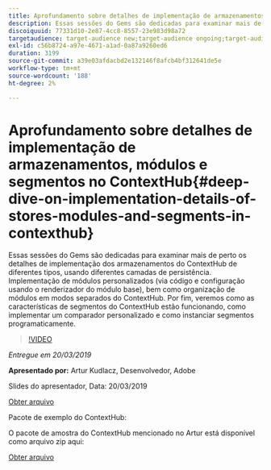 ```yaml
---
title: Aprofundamento sobre detalhes de implementação de armazenamentos, módulos e segmentos no ContextHub
description: Essas sessões do Gems são dedicadas para examinar mais de perto os detalhes de implementação dos armazenamentos do ContextHub de diferentes tipos, usando diferentes camadas de persistência. Implementação de módulos personalizados (via código e configuração usando o renderizador do módulo base), bem como organização de módulos em modos separados do ContextHub. Por fim, veremos como as características de segmentos do ContextHub estão funcionando, como implementar um comparador personalizado e como instanciar segmentos programaticamente.
discoiquuid: 77331d10-2e87-4cc8-8557-23e983d98a72
targetaudience: target-audience new;target-audience ongoing;target-audience upgrader
exl-id: c56b8724-a97e-4671-a1ad-0a87a9260ed6
duration: 3199
source-git-commit: a39e03afdacbd2e132146f8afcb4bf312641de5e
workflow-type: tm+mt
source-wordcount: '188'
ht-degree: 2%

---
```


# Aprofundamento sobre detalhes de implementação de armazenamentos, módulos e segmentos no ContextHub{#deep-dive-on-implementation-details-of-stores-modules-and-segments-in-contexthub}

Essas sessões do Gems são dedicadas para examinar mais de perto os detalhes de implementação dos armazenamentos do ContextHub de diferentes tipos, usando diferentes camadas de persistência. Implementação de módulos personalizados (via código e configuração usando o renderizador do módulo base), bem como organização de módulos em modos separados do ContextHub. Por fim, veremos como as características de segmentos do ContextHub estão funcionando, como implementar um comparador personalizado e como instanciar segmentos programaticamente.

>[!VIDEO](https://video.tv.adobe.com/v/27010/?quality=9)

*Entregue em 20/03/2019*

**Apresentado por:** Artur Kudlacz, Desenvolvedor, Adobe

Slides do apresentador, Data: 20/03/2019

[Obter arquivo](assets/aem-gems-contexthubdeepdive-03202019.pdf)

Pacote de exemplo do ContextHub:

O pacote de amostra do ContextHub mencionado no Artur está disponível como arquivo zip aqui:

[Obter arquivo](/gems2019/assets/contexthub-gems-deep-dive-1.0.zip)